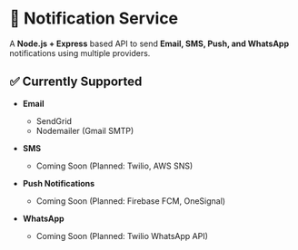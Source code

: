 # 📩 Notification Service

A **Node.js + Express** based API to send **Email, SMS, Push, and WhatsApp** notifications using multiple providers.

## ✅ Currently Supported

- **Email**

  - SendGrid
  - Nodemailer (Gmail SMTP)

- **SMS**

  - Coming Soon (Planned: Twilio, AWS SNS)

- **Push Notifications**

  - Coming Soon (Planned: Firebase FCM, OneSignal)

- **WhatsApp**
  - Coming Soon (Planned: Twilio WhatsApp API)
